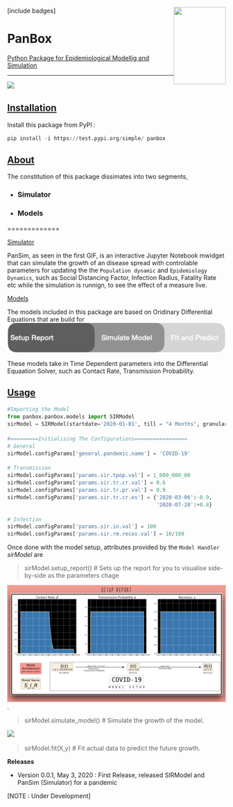 [include badges]
<img src="https://image.flaticon.com/icons/svg/2798/2798963.svg" align="right"
     alt="" width="120" height="178">
# PanBox
<ins>Python Package for Epidemiological Modellig and Simulation</ins>
****

<img src="https://thumbs.gfycat.com/WellgroomedSoftAmericangoldfinch-size_restricted.gif"
 align="centre" >

## <ins>Installation</ins>
Install this package from PyPI :
```py
pip install -i https://test.pypi.org/simple/ panbox
```
## <ins>About</ins>
The constitution of this package dissimates into two segments,
- ### Simulator
- ### Models
=============


<ins>Simulator</ins>

PanSim, as seen in the first GIF, is an interactive Jupyter Notebook mwidget that can simulate the growth of an disease spread with controlable parameters for updating the the `Population dynamic` and `Epidemiology Dynamics`, such as Social Distancing Factor, Infection Radius, Fatality Rate etc while the simulation is runnign, to see the effect of a measure live.

<ins>Models</ins>

The models included in this package are based on Oridinary Differential Equations that are build for 
![Model Atrributes](ModelProcess.jpg)

These models take in Time Dependent parameters into the Differential Equaation Solver, such as Contact Rate, Transmission Probability.

## <ins>Usage</ins>
```py
#Importing the Model
from panbox.panbox.models import SIRModel
sirModel = SIRModel(startdate='2020-01-01', till = "4 Months", granularity = 'Days')

#=========Initialising The Configurations=================
# General
sirModel.configParams['general.pandemic.name'] = 'COVID-19'

# Transmission
sirModel.configParams['params.sir.tpop.val'] = 1_000_000_00
sirModel.configParams['params.sir.tr.cr.val'] = 0.6
sirModel.configParams['params.sir.tr.pr.val'] = 0.9
sirModel.configParams['params.sir.tr.cr.es'] = {'2020-03-06':-0.9,
                                                '2020-07-20':+0.8}

# Infection
sirModel.configParams['params.sir.in.val'] = 100
sirModel.configParams['params.sir.rm.recov.val'] = 10/100
```

Once done with the model setup, attributes provided by the  `Model Handler` *sirModel* are

> sirModel.setup_report() # Sets up the report for you to visualise side-by-side as the parameters chage

![Model Atrributes](sir_setup_report.jpg).

> sirModel.simulate_model() # Simulate the growth of the model.

<img src="https://thumbs.gfycat.com/CostlyWelloffAustraliankelpie-size_restricted.gif"
 align="centre" >

> sirModel.fit(X,y) # Fit actual data to predict the future growth.

**Releases**
- Version 0.0.1, May 3, 2020 : First Release, released SIRModel and PanSim (Simulator) for a pandemic 

[NOTE : Under Development]
